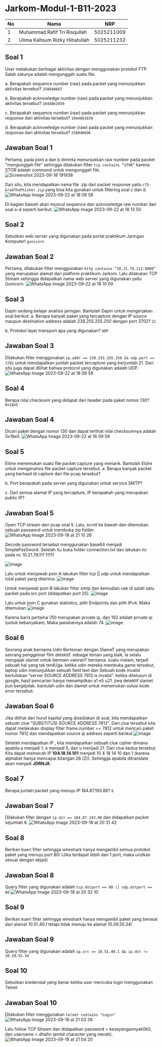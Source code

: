 # Jarkom-Modul-1-B11-2023

| No | Nama | NRP |
| -------- | -------- | -------- |
| 1 | Muhammad Rafif Tri Risqullah | 5025211009 |
| 2 | Ulima Kaltsum Rizky Hibatullah | 5025211232 |

## Soal 1
User melakukan berbagai aktivitas dengan menggunakan protokol FTP. Salah satunya adalah mengunggah suatu file.

a. Berapakah sequence number (raw) pada packet yang menunjukkan aktivitas tersebut? `258040667`

b. Berapakah acknowledge number (raw) pada packet yang menunjukkan aktivitas tersebut? `1044861039`

c. Berapakah sequence number (raw) pada packet yang menunjukkan response dari aktivitas tersebut? `1044861039`

d. Berapakah acknowledge number (raw) pada packet yang menunjukkan response dari aktivitas tersebut? `258040696`

## Jawaban Soal 1
Pertama, pada poin a dan b diminta menunjukkan raw number pada packet "mengunggah file" sehingga dilakukan filter `tcp contains “STOR”` karena STOR adalah command untuk mengunggah file. 
![Screenshot 2023-09-18 191938](https://github.com/ulimakrh/Jarkom-Modul-1-B11-2023/assets/114993076/a3137b20-466d-41eb-970d-6861a98f6c34)

Dari situ, kita mendapatkan nama file .zip dari packet response yaitu `c75-GrabThePhisher.zip` yang bisa kita gunakan untuk filtering soal c dan d.
![WhatsApp Image 2023-09-22 at 18 09 58](https://github.com/ulimakrh/Jarkom-Modul-1-B11-2023/assets/114993076/2746a512-4751-4d62-abd2-0909c1f217b3)

Di bagian bawah akan muncul sequence dan acknowledge raw number dari soal a-d seperti berikut.
![WhatsApp Image 2023-09-22 at 18 13 50](https://github.com/ulimakrh/Jarkom-Modul-1-B11-2023/assets/114993076/9ea95dce-23e2-4c35-aa0e-1ac5fd3dc08c)

## Soal 2
Sebutkan web server yang digunakan pada portal praktikum Jaringan Komputer! `gunicorn`

## Jawaban Soal 2
Pertama, dilakukan filter menggunakan `http contains “10.21.78.111:8000”` yang merupakan alamat dari platform praktikum Jarkom.
Lalu dilakukan TCP Stream sehingga didapatkan nama web server yang digunakan yaitu Gunicorn.
![WhatsApp Image 2023-09-22 at 18 10 00](https://github.com/ulimakrh/Jarkom-Modul-1-B11-2023/assets/114993076/5ada35c2-192b-4c6e-b533-10f80ae1e330)

## Soal 3
Dapin sedang belajar analisis jaringan. Bantulah Dapin untuk mengerjakan soal berikut:
a. Berapa banyak paket yang tercapture dengan IP source maupun destination address adalah 239.255.255.250 dengan port 3702? `21`

b. Protokol layer transport apa yang digunakan? `UDP`

## Jawaban Soal 3
Dilakukan filter menggunakan `ip.addr == 239.255.255.250 && udp.port == 3702` untuk mendapatkan jumlah packet tercapture yang berjumlah 21.
Dari situ juga dapat dilihat bahwa protocol yang digunakan adalah UDP.
![WhatsApp Image 2023-09-22 at 18 09 59](https://github.com/ulimakrh/Jarkom-Modul-1-B11-2023/assets/114993076/e5705783-af2d-49bc-8483-be4d25cc9c96)

## Soal 4
Berapa nilai checksum yang didapat dari header pada paket nomor 130? `0x18e5`

## Jawaban Soal 4
Dicari paket dengan nomor 130 dan dapat terlihat nilai checksumnya adalah 0x18e5.
![WhatsApp Image 2023-09-22 at 18 09 59](https://github.com/ulimakrh/Jarkom-Modul-1-B11-2023/assets/114993076/c4099048-21c7-473d-b777-ec8e6cfc48dc)

## Soal 5
Elshe menemukan suatu file packet capture yang menarik. Bantulah Elshe untuk menganalisis file packet capture tersebut.
a. Berapa banyak packet yang berhasil di capture dari file pcap tersebut?

b. Port berapakah pada server yang digunakan untuk service SMTP?

c. Dari semua alamat IP yang tercapture, IP berapakah yang merupakan public IP?

## Jawaban Soal 5
Open TCP stream dari pcap soal 5.
Lalu, scroll ke bawah dan ditemukan sebuah password untuk membuka zip folder.
![WhatsApp Image 2023-09-18 at 21 10 26](https://github.com/ulimakrh/Jarkom-Modul-1-B11-2023/assets/114993076/49fe6c56-b473-4a6c-a967-4d470f9a1275)

Decode password tersebut menggunakan base64 menjadi 5implePas5word. Setelah itu buka folder connection.txt dan lakukan nc pada nc 10.21.78.111 11111

![image](https://github.com/ulimakrh/Jarkom-Modul-1-B11-2023/assets/114993076/2b5eae31-d957-416b-9c8f-8c9c4481415a)

Lalu untuk menjawab poin A lakukan filter tcp || udp untuk mendapatkan total paket yang diterima.
![image](https://github.com/ulimakrh/Jarkom-Modul-1-B11-2023/assets/114993076/d046b576-a24c-43a1-9873-cad0844b094e)

Untuk menjawab poin B lakukan filter smtp dan kemudian cek di salah satu packet pada src port (didapatkan port 25).
![image](https://github.com/ulimakrh/Jarkom-Modul-1-B11-2023/assets/114993076/8c334935-4eae-495c-8d6c-990e07cc1a44)

Lalu untuk poin C gunakan statistics, pilih Endpoints dan pilih IPv4. Maka ditemukan 
![image](https://github.com/ulimakrh/Jarkom-Modul-1-B11-2023/assets/114993076/1d413227-15d4-47a9-8f2a-ff2ad0b808ce)

Karena baris pertama (10) merupakan private ip, dan 192 adalah private ip (untuk kebanyakan). Maka jawabannya adalah 74.
![image](https://github.com/ulimakrh/Jarkom-Modul-1-B11-2023/assets/114993076/4a1045cb-6ac0-4aa0-97fe-f5dc07bf6c23)

## Soal 6
Seorang anak bernama Udin Berteman dengan SlameT yang merupakan seorang penggemar film detektif. sebagai teman yang baik, Ia selalu mengajak slamet untuk bermain valoranT bersama. suatu malam, terjadi sebuah hal yang tak terdUga. ketika udin mereka membuka game tersebut, laptop udin menunjukkan sebuah field text dan Sebuah kode Invalid bertuliskan "server SOURCE ADDRESS 7812 is invalid". ketika ditelusuri di google, hasil pencarian hanya menampilkan a1 e5 u21. jiwa detektif slamet pun bergejolak. bantulah udin dan slamet untuk menemukan solusi kode error tersebut.

## Jawaban Soal 6
Jika dilihat dari huruf kapital yang disediakan di soal, kita mendapatkan sebuah clue "SUBSTITUSI SOURCE ADDRESS 7812". Dari clue tersebut kita dapat melakukan display filter frame.number == 7812 untuk mencari paket nomor 7812 dan mendapatkan source ip address seperti berikut
![image](https://github.com/ulimakrh/Jarkom-Modul-1-B11-2023/assets/65074635/d894e1ce-b3d6-48de-9195-8d6b6c068728)

Setelah mendapatkan IP , kita mendapatkan sebuah clue cipher dimana apabila a menjadi 1, e menjadi 5, dan u menjadi 21. Dari clue kedua tersebut. Kita dapat memecah IP **104.18.14.101** menjadi 10 4 18 14 10 dan 1 (karena alphabet hanya mencapai bilangan 26 (Z)). Sehingga apabila ditranslate akan menjadi **JDRNJA**.

## Soal 7
Berapa jumlah packet yang menuju IP 184.87.193.88? `6`

## Jawaban Soal 7
Dilakukan filter dengan `ip.dst == 184.87.193.88` dan didapatkan packet sejumlah 6.
![WhatsApp Image 2023-09-18 at 20 31 42](https://github.com/ulimakrh/Jarkom-Modul-1-B11-2023/assets/114993076/b7f6a081-9797-4a08-80c8-73c2c13bf096)

## Soal 8
Berikan kueri filter sehingga wireshark hanya mengambil semua protokol paket yang menuju port 80! (Jika terdapat lebih dari 1 port, maka urutkan sesuai dengan abjad)

## Jawaban Soal 8
Query filter yang digunakan adalah `tcp.dstport == 80 || udp.dstport == 80` 
![WhatsApp Image 2023-09-18 at 20 32 10](https://github.com/ulimakrh/Jarkom-Modul-1-B11-2023/assets/114993076/881ea37f-b6e2-4e7f-bb28-9958c376b490)

## Soal 9
Berikan kueri filter sehingga wireshark hanya mengambil paket yang berasal dari alamat 10.51.40.1 tetapi tidak menuju ke alamat 10.39.55.34!

## Jawaban Soal 9
Query filter yang digunakan adalah `ip.src == 10.51.40.1 && ip.dst != 10.39.55.34`

## Soal 10
Sebutkan kredensial yang benar ketika user mencoba login menggunakan Telnet

## Jawaban Soal 10
Dilakukan filter menggunakan `telnet contains "Login"`
![WhatsApp Image 2023-09-18 at 21 03 38](https://github.com/ulimakrh/Jarkom-Modul-1-B11-2023/assets/114993076/c9bf3382-6406-40a8-909c-00491287a1b9)

Lalu follow TCP Stream dan didapatkan password = kesayangannyak0k0, dan username = dhafin (ambil character yang merah).
![WhatsApp Image 2023-09-18 at 21 04 20](https://github.com/ulimakrh/Jarkom-Modul-1-B11-2023/assets/114993076/7e9dd6ae-3758-487b-b020-e9dcf5301b2d)
